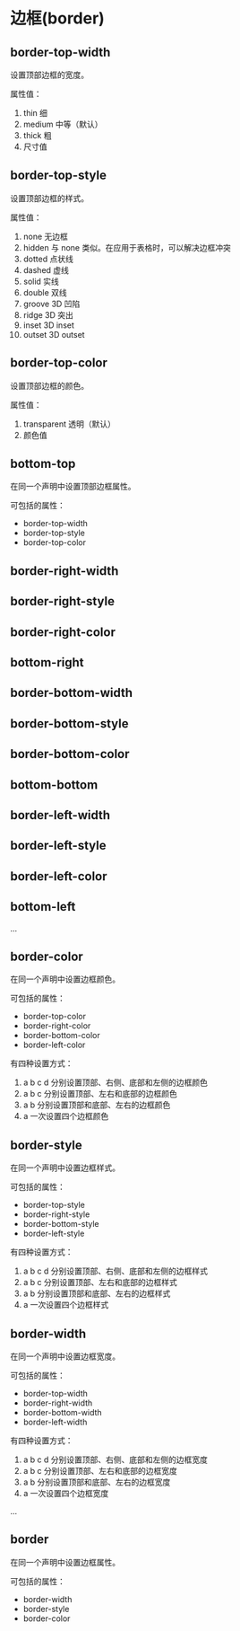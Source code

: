 边框(border)
===========

border-top-width
----------------

设置顶部边框的宽度。

属性值：

1. thin 细
2. medium 中等（默认）
3. thick 粗
4. 尺寸值

border-top-style
----------------

设置顶部边框的样式。

属性值：

1. none 无边框
2. hidden 与 none 类似。在应用于表格时，可以解决边框冲突
3. dotted 点状线
4. dashed 虚线
5. solid 实线
6. double 双线
7. groove 3D 凹陷
8. ridge 3D 突出
9. inset 3D inset
10. outset 3D outset

border-top-color
----------------

设置顶部边框的颜色。

属性值：

1. transparent 透明（默认）
2. 颜色值

bottom-top
----------

在同一个声明中设置顶部边框属性。

可包括的属性：

+ border-top-width
+ border-top-style
+ border-top-color

border-right-width
-

border-right-style
-

border-right-color
-

bottom-right
-

border-bottom-width
-

border-bottom-style
-

border-bottom-color
-

bottom-bottom
-

border-left-width
-

border-left-style
-

border-left-color
-

bottom-left
-

...

border-color
------------

在同一个声明中设置边框颜色。

可包括的属性：

+ border-top-color
+ border-right-color
+ border-bottom-color
+ border-left-color

有四种设置方式：

1. a b c d 分别设置顶部、右侧、底部和左侧的边框颜色
2. a b c 分别设置顶部、左右和底部的边框颜色
3. a b 分别设置顶部和底部、左右的边框颜色
4. a 一次设置四个边框颜色

border-style
------------

在同一个声明中设置边框样式。

可包括的属性：

+ border-top-style
+ border-right-style
+ border-bottom-style
+ border-left-style

有四种设置方式：

1. a b c d 分别设置顶部、右侧、底部和左侧的边框样式
2. a b c 分别设置顶部、左右和底部的边框样式
3. a b 分别设置顶部和底部、左右的边框样式
4. a 一次设置四个边框样式

border-width
------------

在同一个声明中设置边框宽度。

可包括的属性：

+ border-top-width
+ border-right-width
+ border-bottom-width
+ border-left-width

有四种设置方式：

1. a b c d 分别设置顶部、右侧、底部和左侧的边框宽度
2. a b c 分别设置顶部、左右和底部的边框宽度
3. a b 分别设置顶部和底部、左右的边框宽度
4. a 一次设置四个边框宽度

...

border
------

在同一个声明中设置边框属性。

可包括的属性：

+ border-width
+ border-style
+ border-color